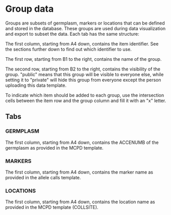 # Group data
Groups are subsets of germplasm, markers or locations that can be defined and stored in the database. These groups are used during data visualization and export to subset the data.
Each tab has the same structure:

The first column, starting from A4 down, contains the item identifier. See the sections further down to find out which identifier to use.

The first row, starting from B1 to the right, contains the name of the group.

The second row, starting from B2 to the right, contains the visibility of the group. "public" means that this group will be visible to everyone else, while setting it to "private" will hide this group from everyone except the person uploading this data template.

To indicate which item should be added to each group, use the intersection cells between the item row and the group column and fill it with an "x" letter.

## Tabs

### GERMPLASM
The first column, starting from A4 down, contains the ACCENUMB of the germplasm as provided in the MCPD template.

### MARKERS
The first column, starting from A4 down, contains the marker name as provided in the allele calls template.

### LOCATIONS
The first column, starting from A4 down, contains the location name as provided in the MCPD template (COLLSITE).
